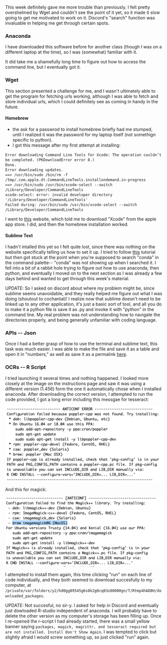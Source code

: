 This week definitely gave me more trouble than previously. I felt pretty overshelmed by Wget and couldn't see the point of it yet, so it made it slow going to get me motivated to work on it. Discord's "search" function was invaluable in helping me get through certain spots. 

### Anaconda 

I have downloaded this software before for another class (though I was on a different laptop at the time),
so I was (somewhat) familiar with it.

It did take me a shamefully long time to figure out how to access the command line, but I eventually got it. 

### Wget

This section presented a challenge for me, and I wasn't ultimately able to get the program for fetching urls working, although I was able to fetch and store individual urls, which I could definitely see as coming in handy in the future. 

#### Homebrew

- the ask for a passwrod to install homebrew briefly had me stumped, until I realized it was the password for my laptop itself (not somethign specific to python).
- I got this message after my first attempt at installing: 
``` 
Error downloading Command Line Tools for Xcode: The operation couldn’t be completed. (PKDownloadError error 8.) 
Done.
Error downloading updates.
==> /usr/bin/sudo /bin/rm -f /tmp/.com.apple.dt.CommandLineTools.installondemand.in-progress
==> /usr/bin/sudo /usr/bin/xcode-select --switch /Library/Developer/CommandLineTools
xcode-select: error: invalid developer directory '/Library/Developer/CommandLineTools'
Failed during: /usr/bin/sudo /usr/bin/xcode-select --switch /Library/Developer/CommandLineTools
``` 

I went to [this](https://treehouse.github.io/installation-guides/mac/homebrew) website, which told me to 
download "Xcode" from the apple app store. I did, and then the homebrew installation worked. 

#### Sublime Text

I hadn't intalled this yet so I felt quite lost, since there was nothing on the website specifically telling us how to set it up. I tried to follow [this](https://docs.anaconda.com/anaconda/user-guide/tasks/integration/sublime/) tutorial but then got stuck at the point when you're supposed to search "conda" in the command palette-- "conda" was not showing up when I searched it. I fell into a bit of a rabbit hole trying to figure out how to use anaconda, then python, and eventually I moved on to the next section as I was already a few days behind and wanted to get through this week's material. 

UPDATE: So I asked on discord about where my problem might be, since sublime seems unavoidable, and they really helped me figure out what I was doing (shoutout to cochantal)! I realize now that sublime doesn't need to be linked up to any other application, it's just a basic sort of tool, and all you do to make it a python file is save it as .py and invoke it with "python" in the command line. My real problem was not understanding how to navigate the directories properly, and being generally unfamiliar with coding language. 

### APIs -- Json

Once I had a better grasp of how to use the terminal and sublime text, this task was much easier. I was able to make the file and save it as a table and open it in "numbers," as well as save it as a permalink [here](https://json-csv.com/c/Yte9). 

### OCRs -- R Script 

I tried launching it several times and nothing happened. I looked more closely at the image on the instructions page and saw it was using a different version (1.456) form the one it automatically chose when I installed anaconda. After downloading the correct version, I attempted to run the code provided, I got a long error including this messgae for tesseract: 

![screenshot](error2.png)

And this for magick:

![screenshot](error3.png) 

I attempted to install them again, this time clicking "run" on each line of code individually, and they both seemed to download succesfully to my computer, at `/private/var/folders/y2/hd0gg89545g6s8k2g0cq03x80000gn/T/Rtmp4hAD8H/downloaded_packages`. 

UPDATE: Not succesful, no sir-y. I asked for help in Discord and eventually just dowloaded R-studio independent of anaconda. I will probably have to delete the other version as my computer's storage has been filling up. Once I re-opened the r-script I had already started, there was a small yellow banner saying `packages, magick, magrittr, and tesseract required but are not installed. Install Don't Show Again`. I was tempted to click but slightly afraid I would screw something up, so just clicked "run" again. 
